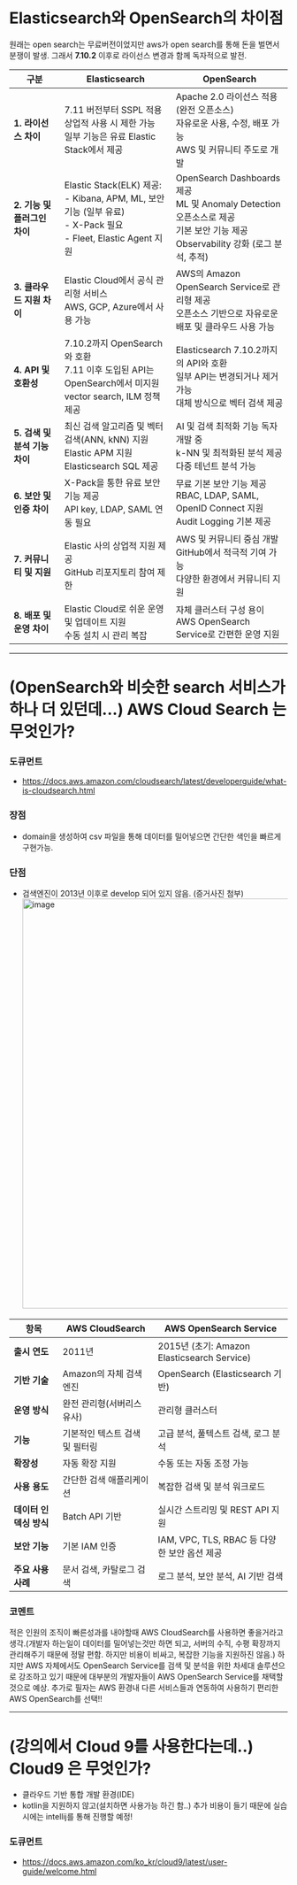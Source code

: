# Elasticsearch와 OpenSearch의 차이점

원래는 open search는 무료버전이었지만 aws가 open search를 통해 돈을 벌면서 분쟁이 발생. 그래서 **7.10.2** 이후로 라이선스 변경과 함께 독자적으로 발전.

| 구분               | Elasticsearch                                                                                   | OpenSearch                                                                                   |
|--------------------|------------------------------------------------------------------------------------------------|--------------------------------------------------------------------------------------------|
| **1. 라이선스 차이** | 7.11 버전부터 SSPL 적용<br>상업적 사용 시 제한 가능<br>일부 기능은 유료 Elastic Stack에서 제공     | Apache 2.0 라이선스 적용 (완전 오픈소스)<br>자유로운 사용, 수정, 배포 가능<br>AWS 및 커뮤니티 주도로 개발 |
| **2. 기능 및 플러그인 차이** | Elastic Stack(ELK) 제공:<br>- Kibana, APM, ML, 보안 기능 (일부 유료)<br>- X-Pack 필요<br>- Fleet, Elastic Agent 지원 | OpenSearch Dashboards 제공<br>ML 및 Anomaly Detection 오픈소스로 제공<br>기본 보안 기능 제공<br>Observability 강화 (로그 분석, 추적) |
| **3. 클라우드 지원 차이** | Elastic Cloud에서 공식 관리형 서비스<br>AWS, GCP, Azure에서 사용 가능                            | AWS의 Amazon OpenSearch Service로 관리형 제공<br>오픈소스 기반으로 자유로운 배포 및 클라우드 사용 가능 |
| **4. API 및 호환성** | 7.10.2까지 OpenSearch와 호환<br>7.11 이후 도입된 API는 OpenSearch에서 미지원<br>vector search, ILM 정책 제공 | Elasticsearch 7.10.2까지의 API와 호환<br>일부 API는 변경되거나 제거 가능<br>대체 방식으로 벡터 검색 제공 |
| **5. 검색 및 분석 기능 차이** | 최신 검색 알고리즘 및 벡터 검색(ANN, kNN) 지원<br>Elastic APM 지원<br>Elasticsearch SQL 제공    | AI 및 검색 최적화 기능 독자 개발 중<br>k-NN 및 최적화된 분석 제공<br>다중 테넌트 분석 가능             |
| **6. 보안 및 인증 차이** | X-Pack을 통한 유료 보안 기능 제공<br>API key, LDAP, SAML 연동 필요                               | 무료 기본 보안 기능 제공<br>RBAC, LDAP, SAML, OpenID Connect 지원<br>Audit Logging 기본 제공 |
| **7. 커뮤니티 및 지원** | Elastic 사의 상업적 지원 제공<br>GitHub 리포지토리 참여 제한                                     | AWS 및 커뮤니티 중심 개발<br>GitHub에서 적극적 기여 가능<br>다양한 환경에서 커뮤니티 지원          |
| **8. 배포 및 운영 차이** | Elastic Cloud로 쉬운 운영 및 업데이트 지원<br>수동 설치 시 관리 복잡                              | 자체 클러스터 구성 용이<br>AWS OpenSearch Service로 간편한 운영 지원                        |

--------------
# (OpenSearch와 비슷한 search 서비스가 하나 더 있던데...) AWS Cloud Search 는 무엇인가?

### 도큐먼트
- https://docs.aws.amazon.com/cloudsearch/latest/developerguide/what-is-cloudsearch.html

### 장점
- domain을 생성하여 csv 파일을 통해 데이터를 밀어넣으면 간단한 색인을 빠르게 구현가능.

### 단점
- 검색엔진이 2013년 이후로 develop 되어 있지 않음. (증거사진 첨부)
  <img width="741" alt="image" src="https://github.com/user-attachments/assets/1f0b4358-4e12-4beb-bd50-76761fce9512" />

| 항목              | AWS CloudSearch                              | AWS OpenSearch Service                              |
|-------------------|----------------------------------------------|----------------------------------------------------|
| **출시 연도**      | 2011년                                       | 2015년 (초기: Amazon Elasticsearch Service)       |
| **기반 기술**      | Amazon의 자체 검색 엔진                      | OpenSearch (Elasticsearch 기반)                   |
| **운영 방식**      | 완전 관리형(서버리스 유사)                   | 관리형 클러스터                                    |
| **기능**           | 기본적인 텍스트 검색 및 필터링                | 고급 분석, 풀텍스트 검색, 로그 분석               |
| **확장성**         | 자동 확장 지원                               | 수동 또는 자동 조정 가능                           |
| **사용 용도**      | 간단한 검색 애플리케이션                     | 복잡한 검색 및 분석 워크로드                      |
| **데이터 인덱싱 방식** | Batch API 기반                               | 실시간 스트리밍 및 REST API 지원                  |
| **보안 기능**      | 기본 IAM 인증                                | IAM, VPC, TLS, RBAC 등 다양한 보안 옵션 제공      |
| **주요 사용 사례**  | 문서 검색, 카탈로그 검색                     | 로그 분석, 보안 분석, AI 기반 검색                |

### 코멘트
적은 인원의 조직이 빠른성과를 내야할때 AWS CloudSearch를 사용하면 좋을거라고 생각.(개발자 하는일이 데이터를 밀어넣는것만 하면 되고, 서버의 수직, 수평 확장까지 관리해주기 때문에 정말 편함. 하지만 비용이 비싸고, 복잡한 기능을 지원하진 않음.)
하지만 AWS 자체에서도 OpenSearch Service를 검색 및 분석을 위한 차세대 솔루션으로 강조하고 있기 때문에 대부분의 개발자들이 AWS OpenSearch Service를 채택할것으로 예상.
추가로 필자는 AWS 환경내 다른 서비스들과 연동하여 사용하기 편리한 AWS OpenSearch를 선택!!

--------------
# (강의에서 Cloud 9를 사용한다는데..) Cloud9 은 무엇인가?
- 클라우드 기반 통합 개발 환경(IDE)
- kotlin을 지원하지 않고(설치하면 사용가능 하긴 함..) 추가 비용이 들기 때문에 실습시에는 intellij를 통해 진행할 예정!


### 도큐먼트
- https://docs.aws.amazon.com/ko_kr/cloud9/latest/user-guide/welcome.html
